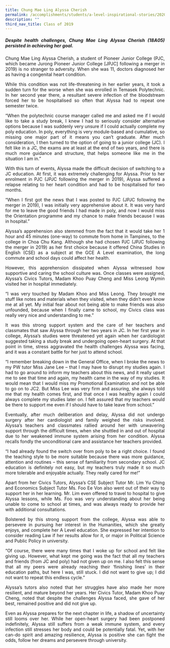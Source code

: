 ```yaml
---
title: Chung Mae Ling Alyssa Cherish
permalink: /accomplishments/students/a-level-inspirational-stories/2020/cherish/
description: ""
third_nav_title: Class of 2019
---
```

<div align="justify">
<h5>Despite health challenges, Chung Mae Ling Alyssa Cherish (18A05) persisted in achieving her goal.</h5>

<p>Chung Mae Ling Alyssa Cherish, a student of Pioneer Junior College (PJC, which became Jurong Pioneer Junior College [JPJC] following a merger in 2019) is no stranger to adversity. When she was 11, doctors diagnosed her as having a congenital heart condition.</p>

<p>
While this condition was not life-threatening in her earlier years, it took a sudden turn for the worse when she was enrolled in Temasek Polytechnic. In her second year there, a resultant severe infection of the bloodstream forced her to be hospitalised so often that Alyssa had to repeat one semester twice.</p>

<p>
“When the polytechnic course manager called me and asked me if I would like to take a study break, I knew I had to seriously consider alternative options because I was suddenly very unsure if I could actually complete my poly education. In poly, everything is very module-based and cumulative, so missing one major part of it means you can’t graduate. After much consideration, I then turned to the option of going to a junior college (JC). I felt like in a JC, the exams are at least at the end of two years, and there is much more guidance and structure, that helps someone like me in the situation I am in.”</p>

<p>
With this turn of events, Alyssa made the difficult decision of switching to a JC education. At first, it was extremely challenging for Alyssa. Prior to her enrolment in PJC (JPJC following the merger in 2019), Alyssa suffered a relapse relating to her heart condition and had to be hospitalised for two months.</p>

<p>
“When I first got the news that I was posted to PJC (JPJC following the merger in 2019), I was initially very apprehensive about it. It was very hard for me to leave the good friends I had made in poly, and now I would miss the Orientation programme and my chance to make friends because I was in hospital.”</p>

<p>
Alyssa’s apprehension also stemmed from the fact that it would take her 1 hour and 45 minutes (one-way) to commute from home in Tampines, to the college in Choa Chu Kang. Although she had chosen PJC (JPJC following the merger in 2019) as her first choice because it offered China Studies in English (CSE) as a subject at the GCE A Level examination, the long commute and school days could affect her health.</p>

<p>
However, this apprehension dissipated when Alyssa witnessed how supportive and caring the school culture was. Once classes were assigned, Alyssa’s Civics Tutors, Madam Khoo Puay Cheng and Miss Leong Wymin visited her in hospital immediately.</p>

<p>
“I was very touched by Madam Khoo and Miss Leong. They brought me stuff like notes and materials when they visited, when they didn’t even know me at all yet. My initial fear about not being able to make friends was also unfounded, because when I finally came to school, my Civics class was really very nice and understanding to me.”</p>

<p>
It was this strong support system and the care of her teachers and classmates that saw Alyssa through her two years in JC. In her first year in college, Alyssa’s studies were threatened yet again when her cardiologist suggested taking a study break and undergoing open-heart surgery. At that point in time, stress aggravated the health challenges Alyssa was facing, and it was a constant battle for her just to attend school.</p>

<p>
“I remember breaking down in the General Office, when I broke the news to my PW tutor Miss Jane Lee – that I may have to disrupt my studies again. I had to go around to inform my teachers about this news, and it really upset me to see that time and again, my health came in the way of my studies. It would mean that I would miss my Promotional Examination and not be able to go on to JC2. But Miss Lee was very firm and assuring, she always told me that my health comes first, and that once I was healthy again I could always complete my studies later on. I felt assured that my teachers would be there to support me even if I should have to take leave from school.”</p>

<p>
Eventually, after much deliberation and delay, Alyssa did not undergo surgery after her cardiologist and family weighed the risks involved. Alyssa’s teachers and classmates rallied around her with unwavering support through the difficult times, when she shuttled in and out of hospital due to her weakened immune system arising from her condition. Alyssa recalls fondly the unconditional care and assistance her teachers provided.</p>

<p>
“I had already found the switch over from poly to be a right choice. I found the teaching style to be more suitable because there was more guidance, attention and routines – this sense of familiarity from secondary school. JC education is definitely not easy, but my teachers truly made it so much more tolerable and enjoyable actually. They really cared for me!”</p>

<p>
Apart from her Civics Tutors, Alyssa’s CSE Subject Tutor Mr. Lim Yu Ching and Economics Subject Tutor Ms. Foo Ee Von also went out of their way to support her in her learning. Mr. Lim even offered to travel to hospital to give Alyssa lessons, while Ms. Foo was very understanding about her being unable to come to school at times, and was always ready to provide her with additional consultations.</p>

<p>
Bolstered by this strong support from the college, Alyssa was able to persevere in pursuing her interest in the Humanities, which she greatly enjoys, and complete her A Level education. She expressed her intention to consider reading Law if her results allow for it, or major in Political Science and Public Policy in university.</p>

<p>
“Of course, there were many times that I woke up for school and felt like giving up. However, what kept me going was the fact that all my teachers and friends (from JC and poly) had not given up on me. I also felt this sense that all my peers were already reaching their ‘finishing lines’ in their education paths, but here I was, still stuck. I did not want to give up; I did not want to repeat this endless cycle.”</p>

<p>
Alyssa’s tutors also noted that her struggles have also made her more resilient, and mature beyond her years. Her Civics Tutor, Madam Khoo Puay Cheng, noted that despite the challenges Alyssa faced, she gave of her best, remained positive and did not give up.</p>

<p>
Even as Alyssa prepares for the next chapter in life, a shadow of uncertainty still looms over her. While her open-heart surgery had been postponed indefinitely, Alyssa still suffers from a weak immune system, and every infection still stresses her body and could be potentially fatal. Yet, with her can-do spirit and amazing resilience, Alyssa is positive she can fight the odds, follow her dreams and persevere through university.</p></div>